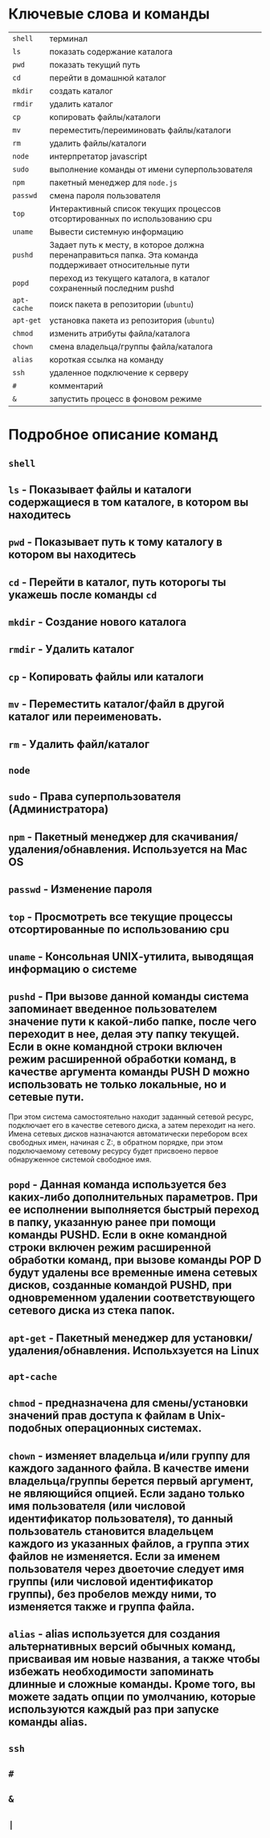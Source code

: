 # Ключевые слова и команды

|                                                             |                                   |
|:-------------------------------------------------------------|:----------------------------------|
| `shell` |терминал|
| `ls` |показать содержание каталога|
| `pwd` |показать текущий путь|
| `cd` |перейти в домашнюй каталог|
| `mkdir` |создать каталог|
| `rmdir` |удалить каталог|
| `cp` |копировать файлы/каталоги |
| `mv` |переместить/переиминовать файлы/каталоги|
| `rm` |удалить файлы/каталоги|
| `node` |интерпретатор javascript|
| `sudo` |выполнение команды от имени суперпользователя|
| `npm` |пакетный менеджер для `node.js`|
| `passwd` |смена пароля пользователя| 
| `top`       |Интерактивный список текущих процессов отсортированных по использованию cpu|
| `uname`     |Вывести системную информацию|
| `pushd` | Задает путь к месту, в которое должна перенаправиться папка. Эта команда поддерживает относительные пути|
| `popd` |переход из текущего каталога, в каталог сохраненный последним pushd | 
| `apt-cache` | поиск пакета в репозитории (`ubuntu`)|
| `apt-get` | установка пакета из репозитория (`ubuntu`)|
| `chmod` | изменить атрибуты файла/каталога |
| `chown` |смена владельца/группы файла/каталога|
| `alias` |короткая ссылка на команду|
| `ssh` | удаленное подключение к серверу|
| `#` |комментарий|
| `&` |запустить процесс в фоновом режиме|


# Подробное описание команд

## `shell`

## `ls` - Показывает файлы и каталоги содержащиеся в том каталоге, в котором вы находитесь

## `pwd` - Показывает путь к тому каталогу в котором вы находитесь

## `cd` - Перейти в каталог, путь которогы ты укажешь после команды `cd`

## `mkdir` - Создание нового каталога

## `rmdir` - Удалить каталог

## `cp` - Копировать файлы или каталоги

## `mv` - Переместить каталог/файл в другой каталог или переименовать.

## `rm` - Удалить файл/каталог 

## `node` 

## `sudo` - Права суперпользователя (Администратора)

## `npm` - Пакетный менеджер для скачивания/удаления/обнавления. Используется на Mac OS

## `passwd` - Изменение пароля

## `top` - Просмотреть все текущие процессы отсортированные по использованию cpu      

## `uname` - Консольная UNIX‐утилита, выводящая информацию о системе   

## `pushd` - При вызове данной команды система запоминает введенное пользователем значение пути к какой-либо папке, после чего переходит в нее, делая эту папку текущей. Если в окне командной строки включен режим расширенной обработки команд, в качестве аргумента команды PUSH D можно использовать не только локальные, но и сетевые пути.
При этом система самостоятельно находит заданный сетевой ресурс, подключает его в качестве сетевого диска, а затем переходит на него. Имена сетевых дисков назначаются автоматически перебором всех свободных имен, начиная с Z:, в обратном порядке, при этом подключаемому сетевому ресурсу будет присвоено первое обнаруженное системой свободное имя.

## `popd` - Данная команда используется без каких-либо дополнительных параметров. При ее исполнении выполняется быстрый переход в папку, указанную ранее при помощи команды PUSHD. Если в окне командной строки включен режим расширенной обработки команд, при вызове команды POP D будут удалены все временные имена сетевых дисков, созданные командой PUSHD, при одновременном удалении соответствующего сетевого диска из стека папок.

## `apt-get` - Пакетный менеджер для установки/удаления/обнавления. Испольхзуется на Linux

## `apt-cache`

## `chmod` - предназначена для смены/установки значений прав доступа к файлам в Unix-подобных операционных системах.

## `chown` - изменяет владельца и/или группу для каждого заданного файла. В качестве имени владельца/группы берется первый аргумент, не являющийся опцией. Если задано только имя пользователя (или числовой идентификатор пользователя), то данный пользователь становится владельцем каждого из указанных файлов, а группа этих файлов не изменяется. Если за именем пользователя через двоеточие следует имя группы (или числовой идентификатор группы), без пробелов между ними, то изменяется также и группа файла.

## `alias` - alias используется для создания альтернативных версий обычных команд, присваивая им новые названия, а также чтобы избежать необходимости запоминать длинные и сложные команды. Кроме того, вы можете задать опции по умолчанию, которые используются каждый раз при запуске команды alias.

## `ssh`

## `#`

## `&`

## `|`



